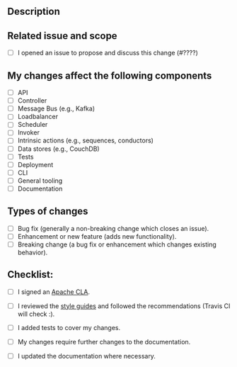 
<!--- Provide a concise summary of your changes in the Title -->

## Description
<!--- Provide a detailed description of your changes. -->
<!--- Include details of what problem you are solving and how your changes are tested. -->

## Related issue and scope
<!--- Please include a link to a related issue if there is one. -->
- [ ] I opened an issue to propose and discuss this change (#????)

## My changes affect the following components
<!--- Select below all system components are affected by your change. -->
<!--- Enter an `x` in all applicable boxes. -->
- [ ] API
- [ ] Controller
- [ ] Message Bus (e.g., Kafka)
- [ ] Loadbalancer
- [ ] Scheduler
- [ ] Invoker
- [ ] Intrinsic actions (e.g., sequences, conductors)
- [ ] Data stores (e.g., CouchDB)
- [ ] Tests
- [ ] Deployment
- [ ] CLI
- [ ] General tooling
- [ ] Documentation

## Types of changes
<!--- What types of changes does your code introduce? Use `x` in all the boxes that apply: -->
- [ ] Bug fix (generally a non-breaking change which closes an issue).
- [ ] Enhancement or new feature (adds new functionality).
- [ ] Breaking change (a bug fix or enhancement which changes existing behavior).

## Checklist:
<!--- Please review the points below which help you make sure you've covered all aspects of the change you're making. -->

- [ ] I signed an [Apache CLA](https://github.com/apache/openwhisk/blob/master/CONTRIBUTING.md).
- [ ] I reviewed the [style guides](https://github.com/apache/openwhisk/wiki/Contributing:-Git-guidelines#code-readiness) and followed the recommendations (Travis CI will check :).
- [ ] I added tests to cover my changes.
- [ ] My changes require further changes to the documentation.
- [ ] I updated the documentation where necessary.

